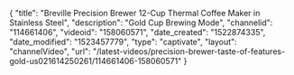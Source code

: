 {
    "title": "Breville Precision Brewer 12-Cup Thermal Coffee Maker in Stainless Steel",
    "description": "Gold Cup Brewing Mode",
    "channelid": "114661406",
    "videoid": "158060571",
    "date_created": "1522874335",
    "date_modified": "1523457779",
    "type": "captivate",
    "layout": "channelVideo",
    "url": "\/latest-videos\/precision-brewer-taste-of-features-gold-us021614250261\/114661406-158060571"
}
